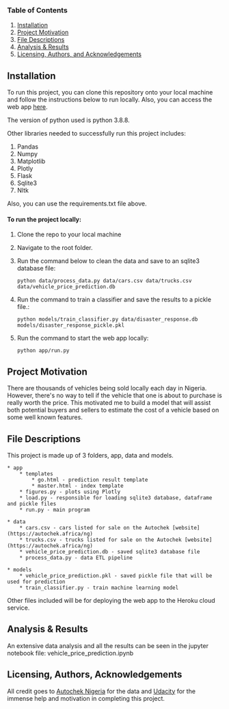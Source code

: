 ### Table of Contents

1. [Installation](#installation)
2. [Project Motivation](#motivation)
3. [File Descriptions](#files)
4. [Analysis & Results](#analysis&results)
5. [Licensing, Authors, and Acknowledgements](#licensing)

## Installation <a name="installation"></a>

To run this project, you can clone this repository onto your local machine and follow the instructions below to run locally. Also, you can access the web app [here]().

The version of python used is python 3.8.8. 

Other libraries needed to successfully run this project includes:

1. Pandas
2. Numpy
3. Matplotlib
4. Plotly
5. Flask
6. Sqlite3
7. Nltk

Also, you can use the requirements.txt file above.

#### To run the project locally:

1. Clone the repo to your local machine
2. Navigate to the root folder.
3. Run the command below to clean the data and save to an sqlite3 database file: 
   
   ```
   python data/process_data.py data/cars.csv data/trucks.csv data/vehicle_price_prediction.db 
   ```

4. Run the command to train a classifier and save the results to a pickle file.: 
   
   ```
   python models/train_classifier.py data/disaster_response.db models/disaster_response_pickle.pkl 
   ```

5. Run the command to start the web app locally:

    ```
    python app/run.py
    ```

## Project Motivation<a name="motivation"></a>

There are thousands of vehicles being sold locally each day in Nigeria. However, there's no way to tell if the vehicle that one is about to purchase is really worth the price. This motivated me to build a model that will assist both potential buyers and sellers to estimate the cost of a vehicle based on some well known features.  


## File Descriptions <a name="files"></a>

This project is made up of 3 folders, app, data and models.

```
* app
    * templates
        * go.html - prediction result template
        * master.html - index template
    * figures.py - plots using Plotly
    * load.py - responsible for loading sqlite3 database, dataframe and pickle files
    * run.py - main program

* data
    * cars.csv - cars listed for sale on the Autochek [website](https://autochek.africa/ng)
    * trucks.csv - trucks listed for sale on the Autochek [website](https://autochek.africa/ng)
    * vehicle_price_prediction.db - saved sqlite3 database file
    * process_data.py - data ETL pipeline
    
* models
    * vehicle_price_prediction.pkl - saved pickle file that will be used for prediction
    * train_classifier.py - train machine learning model

```

Other files included will be for deploying the web app to the Heroku cloud service.

## Analysis & Results <a name="analysis&results"></a>

An extensive data analysis and all the results can be seen in the jupyter notebook file: vehicle_price_prediction.ipynb
 

## Licensing, Authors, Acknowledgements<a name="licensing"></a>

All credit goes to [Autochek Nigeria](https://autochek.africa/ng) for the data and [Udacity](https://www.udacity.com/) for the immense help and motivation in completing this project.
